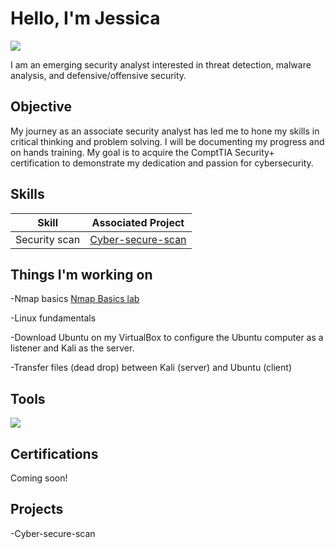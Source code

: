 
# Hello, I'm Jessica
<a href="https://linkedin.com/in/jessicapuentes/"><img src="https://img.shields.io/badge/-LinkedIn-0072b1?&style=for-the-badge&logo=linkedin&logoColor=white" /></a>

I am an emerging security analyst interested in threat detection, malware analysis, and defensive/offensive security. 


## Objective
My journey as an associate security analyst has led me to hone my skills in critical thinking and problem solving. I will be documenting my progress and on hands training. My goal is to acquire the ComptTIA Security+ certification to demonstrate my dedication and passion for cybersecurity. 


## Skills

| Skill                                         | Associated Project         |
|-----------------------------------------------|----------------------------|
|  Security scan                                | <a href="https://github.com/mattp18/cyber-secure-scan/blob/master/README.md">Cyber-secure-scan</a>|
 
## Things I'm working on
-Nmap basics <a href="https://app.cybrary.it/courses/api/certificate/CC-9067c795-98ab-4d8a-8bff-7aefb9f7f2a4/view">Nmap Basics lab </a>

-Linux fundamentals 

-Download Ubuntu on my VirtualBox to configure the Ubuntu computer as a listener and Kali as the server. 

-Transfer files (dead drop) between Kali (server) and Ubuntu (client)

## Tools
<img src="https://img.shields.io/badge/-Kali_Linux-557C94?&style=for-the-badge&logo=linux&logoColor=white" />

## Certifications
Coming soon!

## Projects
-Cyber-secure-scan
